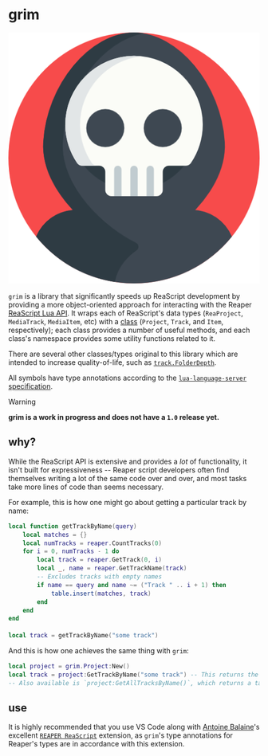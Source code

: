 # grim

<p align="center">
  <img src="./assets/icon.png"/>
</p>

`grim` is a library that significantly speeds up ReaScript development by providing a more object-oriented approach for interacting with the Reaper [ReaScript Lua API](https://www.reaper.fm/sdk/reascript/reascripthelp.html#l). It wraps each of ReaScript's data types (`ReaProject`, `MediaTrack`, `MediaItem`, etc) with a [class](https://www.lua.org/pil/16.1.html) (`Project`, `Track`, and `Item`, respectively); each class provides a number of useful methods, and each class's namespace provides some utility functions related to it.

There are several other classes/types original to this library which are intended to increase quality-of-life, such as [`track.FolderDepth`](./grim/track/folderDepth.lua).

<!-- Utilizes the [Ultraschall API](https://mespotin.uber.space/Ultraschall/US_Api_Introduction_and_Concepts.html) render table-related functionality. -->

All symbols have type annotations according to the [`lua-language-server` specification](https://github.com/LuaLS/lua-language-server/wiki/Annotations).

<!-- Powers the [`rea`](https://github.com/rewgs/rea) script library. -->

<!-- ## setup -->
<!-- Any ReaScript file that references this library needs to be able to import it from an absolute location that does not change from computer to computer. -->
<!-- 1. Install the [Ultraschall API](https://github.com/Ultraschall/ultraschall-lua-api-for-reaper?tab=readme-ov-file#reapack) via ReaPack. -->

> [!WARNING]
>
> **grim is a work in progress
> and does not have a `1.0` release yet.**

## why?

While the ReaScript API is extensive and provides a _lot_ of functionality, it isn't built for expressiveness -- Reaper script developers often find themselves writing a lot of the same code over and over, and most tasks take more lines of code than seems necessary.

For example, this is how one might go about getting a particular track by name:

```lua
local function getTrackByName(query)
    local matches = {}
    local numTracks = reaper.CountTracks(0)
    for i = 0, numTracks - 1 do
        local track = reaper.GetTrack(0, i)
        local _, name = reaper.GetTrackName(track)
        -- Excludes tracks with empty names
        if name == query and name ~= ("Track " .. i + 1) then
            table.insert(matches, track)
        end
    end
end

local track = getTrackByName("some track")
```

And this is how one achieves the same thing with `grim`:

```lua
local project = grim.Project:New()
local track = project:GetTrackByName("some track") -- This returns the first match
-- Also available is `project:GetAllTracksByName()`, which returns a table of all tracks named the query.
```

<!-- TODO: Uncomment once this is actually true :p
Additionally, calls like `defer()` are typically no longer necessary, as they are called at the appropriate times by the functions in this library. You can focus on actually writing functionality, not dancing our Reaper's needs.
-->

## use

It is highly recommended that you use VS Code along with [Antoine Balaine](https://www.linkedin.com/in/antoinebalaine/)'s excellent [`REAPER ReaScript`](https://marketplace.visualstudio.com/items?itemName=AntoineBalaine.reascript-docs) extension, as `grim`'s type annotations for Reaper's types are in accordance with this extension.

